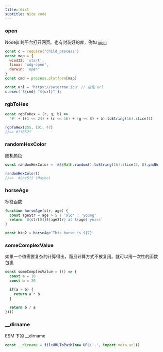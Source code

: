 ```yaml
---
title: Gist
subtitle: Nice code
---
```


### open

Nodejs 跨平台打开网页。也有封装好的库，例如 [`open`](https://github.com/sindresorhus/open)

```js
const c = require('child_process')
const map = {
  wind32: 'start',
  linux: 'xdg-open',
  darwin: 'open'
}
const cmd = process.platform[map]

const url = 'https://peterroe.icu' // 指定 url
c.exec(`${cmd} "${url}"`);
```

### rgbToHex

```js
const rgbToHex = (r, g, b) =>
  '#' + ((1 << 24) + (r << 16) + (g << 8) + b).toString(16).slice(1)

rgbToHex(255, 101, 47)
//=> #ff652f
```

### randomHexColor

随机颜色

```js
const randomHexColor = `#${Math.random().toString(16).slice(2, 8).padEnd(6, '0')}`

randomHexColor()
//=>  #2bc5f2 (Maybe)
```

### horseAge

标签函数

```js
function horseAge(str, age) {
  const ageStr = age > 5 ? 'old' : 'young'
  return `${str[0]}${ageStr} at ${age} years`
}

const bio2 = horseAge`This horse is ${7}`
```

### someComplexValue

如果一个值需要复杂的计算得出，而且计算方式不被复用。就可以用一次性的函数包裹

```js
const someComplexValue = (() => {
  const a = 10
  const b = 20

  if(a > b) {
    return a * b
  }
  
  return b / a
})()
```

### __dirname

ESM 下的 __dirname

```js
const __dirname = fileURLToPath(new URL('.', import.meta.url))
```